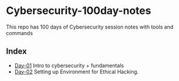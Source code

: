 # Cybersecurity-100day-notes
This repo has 100 days of Cybersecurity session notes with tools and commands

## Index
- [Day-01](https://github.com/Kushaal-Bindal/Cybersecurity-100day-notes/tree/main/Day-01) Intro to cybersecurity + fundamentals
- [Day-02](https://github.com/Kushaal-Bindal/Cybersecurity-100day-notes/tree/main/Day-02) Setting up Environment for Ethical Hacking.
